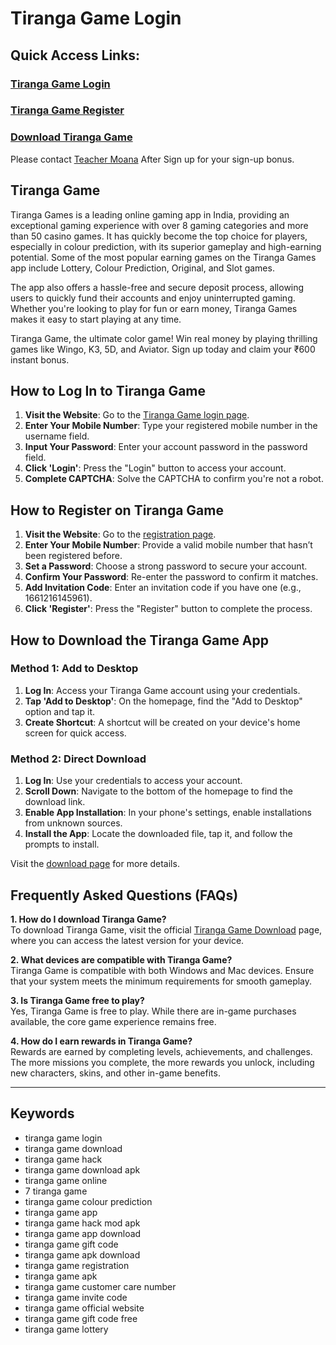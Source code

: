 # Tiranga Game Login

## Quick Access Links:
### [Tiranga Game Login](https://gamelogin.in/tiranga-login/)
### [Tiranga Game Register](https://gamelogin.in/tiranga-login/)
### [Download Tiranga Game](https://gamelogin.in/tiranga-login/)

Please contact [Teacher Moana](https://t.me/TeacherMoanaTiranga2ndAccount) After Sign up for your sign-up bonus.

## Tiranga Game

Tiranga Games is a leading online gaming app in India, providing an exceptional gaming experience with over 8 gaming categories and more than 50 casino games. It has quickly become the top choice for players, especially in colour prediction, with its superior gameplay and high-earning potential. Some of the most popular earning games on the Tiranga Games app include Lottery, Colour Prediction, Original, and Slot games.

The app also offers a hassle-free and secure deposit process, allowing users to quickly fund their accounts and enjoy uninterrupted gaming. Whether you're looking to play for fun or earn money, Tiranga Games makes it easy to start playing at any time.

Tiranga Game, the ultimate color game! Win real money by playing thrilling games like Wingo, K3, 5D, and Aviator. Sign up today and claim your ₹600 instant bonus.

## How to Log In to Tiranga Game

1. **Visit the Website**: Go to the [Tiranga Game login page](https://gamelogin.in/tiranga-login).
2. **Enter Your Mobile Number**: Type your registered mobile number in the username field.
3. **Input Your Password**: Enter your account password in the password field.
4. **Click 'Login'**: Press the "Login" button to access your account.
5. **Complete CAPTCHA**: Solve the CAPTCHA to confirm you're not a robot.

## How to Register on Tiranga Game

1. **Visit the Website**: Go to the [registration page](https://gamelogin.in/tiranga-login/).
2. **Enter Your Mobile Number**: Provide a valid mobile number that hasn’t been registered before.
3. **Set a Password**: Choose a strong password to secure your account.
4. **Confirm Your Password**: Re-enter the password to confirm it matches.
5. **Add Invitation Code**: Enter an invitation code if you have one (e.g., 1661216145961).
6. **Click 'Register'**: Press the "Register" button to complete the process.

## How to Download the Tiranga Game App

### Method 1: Add to Desktop
1. **Log In**: Access your Tiranga Game account using your credentials.
2. **Tap 'Add to Desktop'**: On the homepage, find the "Add to Desktop" option and tap it.
3. **Create Shortcut**: A shortcut will be created on your device's home screen for quick access.

### Method 2: Direct Download
1. **Log In**: Use your credentials to access your account.
2. **Scroll Down**: Navigate to the bottom of the homepage to find the download link.
3. **Enable App Installation**: In your phone's settings, enable installations from unknown sources.
4. **Install the App**: Locate the downloaded file, tap it, and follow the prompts to install.

Visit the [download page](https://gamelogin.in/tiranga-login/) for more details.

## Frequently Asked Questions (FAQs)

**1. How do I download Tiranga Game?**  
To download Tiranga Game, visit the official [Tiranga Game Download](https://gamelogin.in/tiranga-login/) page, where you can access the latest version for your device.

**2. What devices are compatible with Tiranga Game?**  
Tiranga Game is compatible with both Windows and Mac devices. Ensure that your system meets the minimum requirements for smooth gameplay.

**3. Is Tiranga Game free to play?**  
Yes, Tiranga Game is free to play. While there are in-game purchases available, the core game experience remains free.

**4. How do I earn rewards in Tiranga Game?**  
Rewards are earned by completing levels, achievements, and challenges. The more missions you complete, the more rewards you unlock, including new characters, skins, and other in-game benefits.

---

## Keywords

- tiranga game login
- tiranga game download
- tiranga game hack
- tiranga game download apk
- tiranga game online
- 7 tiranga game
- tiranga game colour prediction
- tiranga game app
- tiranga game hack mod apk
- tiranga game app download
- tiranga game gift code
- tiranga game apk download
- tiranga game registration
- tiranga game apk
- tiranga game customer care number
- tiranga game invite code
- tiranga game official website
- tiranga game gift code free
- tiranga game lottery
